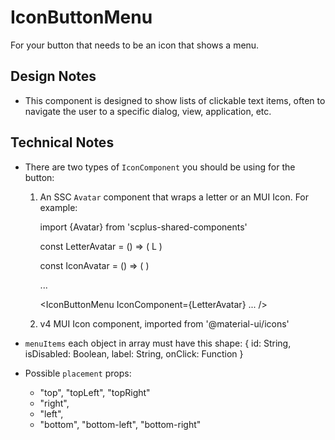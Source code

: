 # IconButtonMenu

For your button that needs to be an icon that shows a menu.

## Design Notes

- This component is designed to show lists of clickable text items, often to navigate the user to a specific dialog, view, application, etc.

## Technical Notes

- There are two types of `IconComponent` you should be using for the button:

  1. An SSC `Avatar` component that wraps a letter or an MUI Icon. For example:

     import {Avatar} from 'scplus-shared-components'

     const LetterAvatar = () => (
     <Avatar isInverted isDisabled={isDisabled}>
     L
     </Avatar>
     )

     const IconAvatar = () => (
     <Avatar isDisabled={isDisabled}>
     <SomeIcon />
     </Avatar>
     )

     ...

     <IconButtonMenu
     IconComponent={LetterAvatar}
     ...
     />

  2. v4 MUI Icon component, imported from '@material-ui/icons'

- `menuItems` each object in array must have this shape:
  {
  id: String,
  isDisabled: Boolean,
  label: String,
  onClick: Function
  }

- Possible `placement` props:
  - "top", "topLeft", "topRight"
  - "right",
  - "left",
  - "bottom", "bottom-left", "bottom-right"
